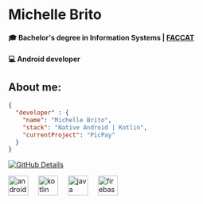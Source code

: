# Michelle Brito

#### 🎓 Bachelor's degree in Information Systems | [FACCAT](https://www2.faccat.br/portal/?q=Sistemas%20de%20Informacao%20_Bacharelado)
#### 💻 Android developer

## About me:
``` JSON
{
  "developer" : {
    "name": "Michelle Brito",
    "stack": "Native Android | Kotlin",
    "currentProject": "PicPay"
  }
}
```

[![GitHub Details](http://github-profile-summary-cards.vercel.app/api/cards/profile-details?username=michellebritoo&theme=github_dark)](https://github.com/vn7n24fzkq/github-profile-summary-cards)

<div align="left">
  <img src="https://cdn.jsdelivr.net/gh/devicons/devicon/icons/android/android-original.svg" height="40" alt="android logo"  />
  <img width="12" />
  <img src="https://cdn.jsdelivr.net/gh/devicons/devicon/icons/kotlin/kotlin-original.svg" height="40" alt="kotlin logo"  />
  <img width="12" />
  <img src="https://cdn.jsdelivr.net/gh/devicons/devicon/icons/java/java-original.svg" height="40" alt="java logo"  />
  <img width="12" />
  <img src="https://cdn.jsdelivr.net/gh/devicons/devicon/icons/firebase/firebase-plain.svg" height="40" alt="firebase logo"  />
</div>
